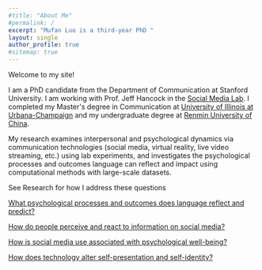 ```yaml
---
#title: "About Me"
#permalink: /
excerpt: "Mufan Luo is a third-year PhD "
layout: single
author_profile: true
#sitemap: true
---
```

Welcome to my site!

I am a PhD candidate from the Department of Communication at Stanford University. I am working with Prof. Jeff Hancock in the [Social Media Lab](sml.stanford.edu). I completed my Master's degree in Communication at [University of Illinois at Urbana-Champaign](https://communication.illinois.edu/) and my undergraduate degree at [Renmin University of China](http://jcr.ruc.edu.cn/en/).

My research examines interpersonal and psychological dynamics via communication technologies (social media, virtual reality, live video streaming, etc.) using lab experiments, and investigates the psychological processes and outcomes language can reflect and impact using computational methods with large-scale datasets.

See Research for how I address these questions

[What psychological processes and outcomes does language reflect and predict?](/research/)

[How do people perceive and react to information on social media?](/research/)

[How is social media use associated with psychological well-being?](/research/)

[How does technology alter self-presentation and self-identity?](/research)
